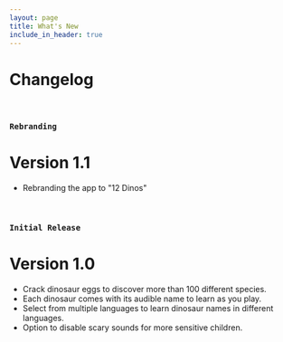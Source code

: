 ```yaml
---
layout: page
title: What's New
include_in_header: true
---
```


# Changelog

<br>

### `Rebranding`
# **Version 1.1**
  - Rebranding the app to "12 Dinos"
<br>


### `Initial Release`
# **Version 1.0**
  - Crack dinosaur eggs to discover more than 100 different species.
  - Each dinosaur comes with its audible name to learn as you play.
  - Select from multiple languages to learn dinosaur names in different languages.
  - Option to disable scary sounds for more sensitive children.
<br>

